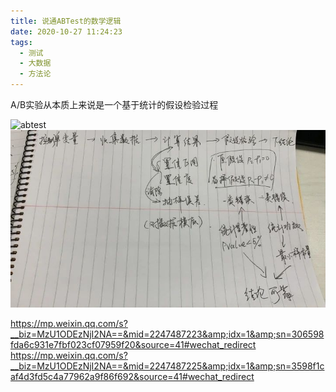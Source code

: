 ```yaml
---
title: 说通ABTest的数学逻辑
date: 2020-10-27 11:24:23
tags:
  - 测试
  - 大数据
  - 方法论
---
```

A/B实验从本质上来说是一个基于统计的假设检验过程


![abtest](https://mmbiz.qpic.cn/sz_mmbiz_jpg/X5cB3w6FrP6SUKsgm7qcghdicNt0bSU4O9Qib9CBica4Ofbhk2Rw5U5tQia1NscRe1aSxlCMuYKEk0p8GqPrpibH2IQ/0?wx_fmt=jpeg)
![abTest](/images/abtest.jpeg)


https://mp.weixin.qq.com/s?__biz=MzU1ODEzNjI2NA==&mid=2247487223&amp;idx=1&amp;sn=306598fda6c931e7fbf023cf07959f20&source=41#wechat_redirect
https://mp.weixin.qq.com/s?__biz=MzU1ODEzNjI2NA==&mid=2247487225&amp;idx=1&amp;sn=3598f1caf4d3fd5c4a77962a9f86f692&source=41#wechat_redirect
